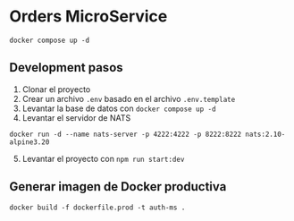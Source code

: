# Orders MicroService

```
docker compose up -d
```

## Development pasos

1. Clonar el proyecto
2. Crear un archivo `.env` basado en el archivo `.env.template`
3. Levantar la base de datos con `docker compose up -d`
4. Levantar el servidor de NATS
```
docker run -d --name nats-server -p 4222:4222 -p 8222:8222 nats:2.10-alpine3.20
```
5. Levantar el proyecto con `npm run start:dev`

## Generar imagen de Docker productiva
```
docker build -f dockerfile.prod -t auth-ms .
```